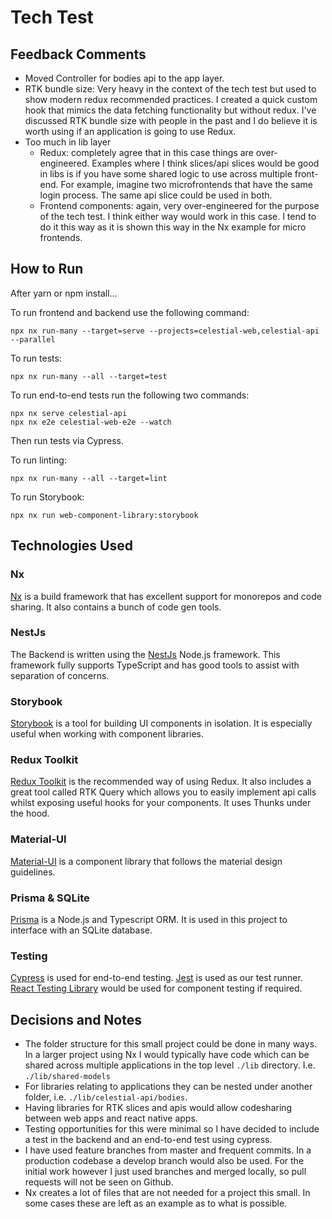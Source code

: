 # Tech Test

## Feedback Comments

- Moved Controller for bodies api to the app layer.
- RTK bundle size: Very heavy in the context of the tech test but used to show modern redux recommended practices. I created a quick custom hook that mimics the data fetching functionality but without redux. I've discussed RTK bundle size with people in the past and I do believe it is worth using if an application is going to use Redux.
- Too much in lib layer
  - Redux: completely agree that in this case things are over-engineered. Examples where I think slices/api slices would be good in libs is if you have some shared logic to use across multiple front-end. For example, imagine two microfrontends that have the same login process. The same api slice could be used in both.
  - Frontend components: again, very over-engineered for the purpose of the tech test. I think either way would work in this case. I tend to do it this way as it is shown this way in the Nx example for micro frontends.

## How to Run

After yarn or npm install...

To run frontend and backend use the following command:

```
npx nx run-many --target=serve --projects=celestial-web,celestial-api --parallel
```

To run tests:

```
npx nx run-many --all --target=test
```

To run end-to-end tests run the following two commands:

```
npx nx serve celestial-api
npx nx e2e celestial-web-e2e --watch
```

Then run tests via Cypress.

To run linting:

```
npx nx run-many --all --target=lint
```

To run Storybook:

```
npx nx run web-component-library:storybook
```

## Technologies Used

### Nx

[Nx](https://nx.dev/) is a build framework that has excellent support for monorepos and code sharing. It also contains a bunch of code gen tools.

### NestJs

The Backend is written using the [NestJs](https://nestjs.com/) Node.js framework. This framework fully supports TypeScript and has good tools to assist with separation of concerns.

### Storybook

[Storybook](https://storybook.js.org/) is a tool for building UI components in isolation. It is especially useful when working with component libraries.

### Redux Toolkit

[Redux Toolkit](https://redux-toolkit.js.org/) is the recommended way of using Redux. It also includes a great tool called RTK Query which allows you to easily implement api calls whilst exposing useful hooks for your components. It uses Thunks under the hood.

### Material-UI

[Material-UI](https://material-ui.com/) is a component library that follows the material design guidelines.

### Prisma & SQLite

[Prisma](https://www.prisma.io/) is a Node.js and Typescript ORM. It is used in this project to interface with an SQLite database.

### Testing

[Cypress](https://www.cypress.io/) is used for end-to-end testing. [Jest](https://jestjs.io/) is used as our test runner. [React Testing Library](https://testing-library.com/docs/react-testing-library/intro/) would be used for component testing if required.

## Decisions and Notes

- The folder structure for this small project could be done in many ways. In a larger project using Nx I would typically have code which can be shared across multiple applications in the top level `./lib` directory. I.e. `./lib/shared-models`
- For libraries relating to applications they can be nested under another folder, i.e. `./lib/celestial-api/bodies`.
- Having libraries for RTK slices and apis would allow codesharing between web apps and react native apps.
- Testing opportunities for this were minimal so I have decided to include a test in the backend and an end-to-end test using cypress.
- I have used feature branches from master and frequent commits. In a production codebase a develop branch would also be used. For the initial work however I just used branches and merged locally, so pull requests will not be seen on Github.
- Nx creates a lot of files that are not needed for a project this small. In some cases these are left as an example as to what is possible.
